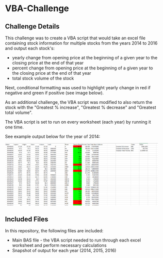 # VBA-Challenge

## Challenge Details

This challenge was to create a VBA script that would take an excel file containing stock information for multiple stocks from the years 2014 to 2016 and output each stock's:

* yearly change from opening price at the beginning of a given year to the closing price at the end of that year
* percent change from opening price at the beginning of a given year to the closing price at the end of that year
* total stock volume of the stock

Next, conditional formatting was used to highlight yearly change in red if negative and green if positive (see image below).

As an additional challenge, the VBA script was modified to also return the stock with the "Greatest % increase", "Greatest % decrease" and "Greatest total volume". 

The VBA script is set to run on every worksheet (each year) by running it one time. 

See example output below for the year of 2014:

![2014 Stock Data](Multiple_year_stock_data_2014.PNG) 

## Included Files

In this repository, the following files are included:
* Main BAS file - the VBA script needed to run through each excel worksheet and perform necessary calculations
* Snapshot of output for each year (2014, 2015, 2016)

